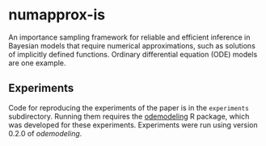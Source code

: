 # numapprox-is
An importance sampling framework for reliable and efficient inference in Bayesian models 
that require numerical approximations, such as solutions of implicitly defined functions. 
Ordinary differential equation (ODE) models are one example.

## Experiments

Code for reproducing the experiments of the paper is in the `experiments` subdirectory. Running
them requires the [odemodeling](https://github.com/jtimonen/odemodeling) R package,
which was developed for these experiments. Experiments were run using version 0.2.0 of *odemodeling*. 
